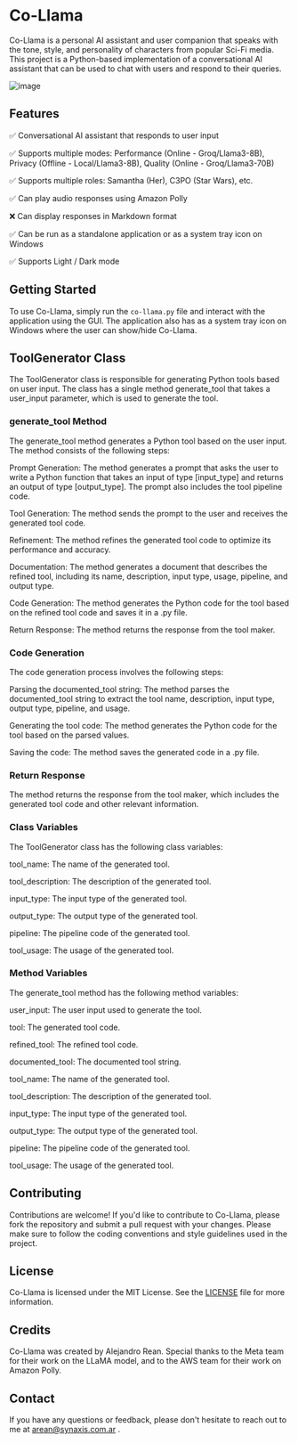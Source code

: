 # Co-Llama

Co-Llama is a personal AI assistant and user companion that speaks with the tone, style, and personality of characters from popular Sci-Fi media. This project is a Python-based implementation of a conversational AI assistant that can be used to chat with users and respond to their queries.


![image](https://github.com/yipman/co-llama/assets/547379/256d89f4-3fcf-425f-aaac-2961fb05c6d3)

## Features

✅ Conversational AI assistant that responds to user input

✅ Supports multiple modes: Performance (Online - Groq/Llama3-8B), Privacy (Offline - Local/Llama3-8B), Quality (Online - Groq/Llama3-70B)

✅ Supports multiple roles: Samantha (Her), C3PO (Star Wars), etc.

✅ Can play audio responses using Amazon Polly

❌ Can display responses in Markdown format

✅ Can be run as a standalone application or as a system tray icon on Windows

✅ Supports Light / Dark mode

## Getting Started

To use Co-Llama, simply run the `co-llama.py` file and interact with the application using the GUI. The application also has as a system tray icon on Windows where the user can show/hide Co-Llama.

## ToolGenerator Class

The ToolGenerator class is responsible for generating Python tools based on user input. The class has a single method generate_tool that takes a user_input parameter, which is used to generate the tool.

### generate_tool Method

The generate_tool method generates a Python tool based on the user input. The method consists of the following steps:

Prompt Generation: The method generates a prompt that asks the user to write a Python function that takes an input of type [input_type] and returns an output of type [output_type]. The prompt also includes the tool pipeline code.

Tool Generation: The method sends the prompt to the user and receives the generated tool code.

Refinement: The method refines the generated tool code to optimize its performance and accuracy.

Documentation: The method generates a document that describes the refined tool, including its name, description, input type, usage, pipeline, and output type.

Code Generation: The method generates the Python code for the tool based on the refined tool code and saves it in a .py file.

Return Response: The method returns the response from the tool maker.

### Code Generation

The code generation process involves the following steps:

Parsing the documented_tool string: The method parses the documented_tool string to extract the tool name, description, input type, output type, pipeline, and usage.

Generating the tool code: The method generates the Python code for the tool based on the parsed values.

Saving the code: The method saves the generated code in a .py file.

### Return Response

The method returns the response from the tool maker, which includes the generated tool code and other relevant information.

### Class Variables

The ToolGenerator class has the following class variables:

tool_name: The name of the generated tool.

tool_description: The description of the generated tool.

input_type: The input type of the generated tool.

output_type: The output type of the generated tool.

pipeline: The pipeline code of the generated tool.

tool_usage: The usage of the generated tool.

### Method Variables

The generate_tool method has the following method variables:

user_input: The user input used to generate the tool.

tool: The generated tool code.

refined_tool: The refined tool code.

documented_tool: The documented tool string.

tool_name: The name of the generated tool.

tool_description: The description of the generated tool.

input_type: The input type of the generated tool.

output_type: The output type of the generated tool.

pipeline: The pipeline code of the generated tool.

tool_usage: The usage of the generated tool.

## Contributing

Contributions are welcome! If you'd like to contribute to Co-Llama, please fork the repository and submit a pull request with your changes. Please make sure to follow the coding conventions and style guidelines used in the project.

## License

Co-Llama is licensed under the MIT License. See the [LICENSE](LICENSE) file for more information.

## Credits

Co-Llama was created by Alejandro Rean. Special thanks to the Meta team for their work on the LLaMA model, and to the AWS team for their work on Amazon Polly.

## Contact

If you have any questions or feedback, please don't hesitate to reach out to me at arean@synaxis.com.ar .

